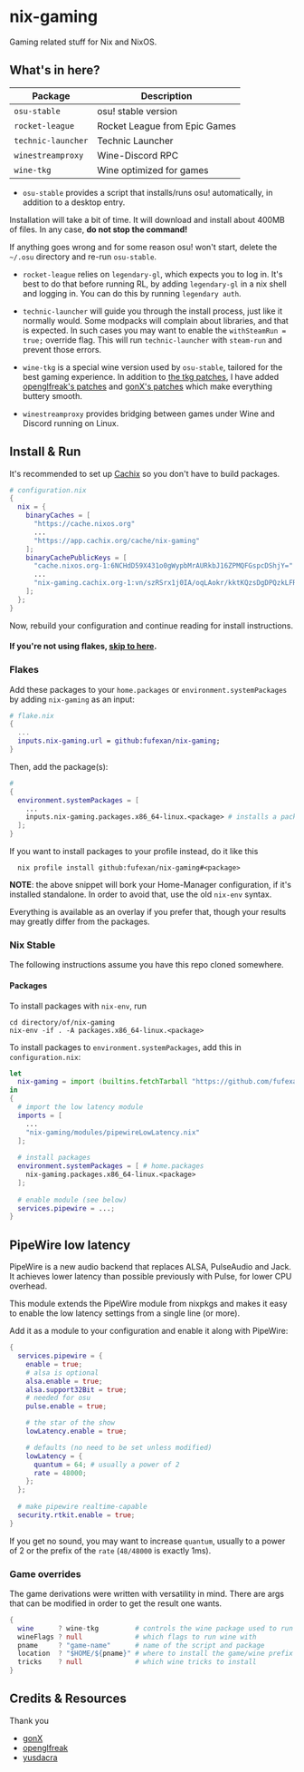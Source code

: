# nix-gaming

Gaming related stuff for Nix and NixOS.

## What's in here?

Package              | Description
---------------------|---
`osu-stable`         | osu! stable version
`rocket-league`      | Rocket League from Epic Games
`technic-launcher`   | Technic Launcher
`winestreamproxy`    | Wine-Discord RPC
`wine-tkg`           | Wine optimized for games

* `osu-stable` provides a script that installs/runs osu! automatically, in
addition to a desktop entry.

Installation will take a bit of time. It will download and install about 400MB
of files. In any case, **do not stop the command!**

If anything goes wrong and for some reason osu! won't start, delete the `~/.osu`
directory and re-run `osu-stable`.

* `rocket-league` relies on `legendary-gl`, which expects you to log in. It's
best to do that before running RL, by adding `legendary-gl` in a nix shell and
logging in. You can do this by running `legendary auth`.

* `technic-launcher` will guide you through the install process, just like it
normally would. Some modpacks will complain about libraries, and that is
expected. In such cases you may want to enable the `withSteamRun = true;`
override flag. This will run `technic-launcher` with `steam-run` and prevent
those errors.

* `wine-tkg` is a special wine version used by `osu-stable`, tailored for the
best gaming experience. In addition to
[the tkg patches](https://github.com/Frogging-Family/wine-tkg-git), I have added
[openglfreak's patches](https://github.com/openglfreak/wine-tkg-userpatches) and
[gonX's patches](https://drive.google.com/drive/folders/17MVlyXixv7uS3JW4B-H8oS4qgLn7eBw5)
which make everything buttery smooth.

* `winestreamproxy` provides bridging between games under Wine and Discord
running on Linux.

## Install & Run

It's recommended to set up [Cachix](https://app.cachix.org/cache/nix-gaming) so
you don't have to build packages.
```nix
# configuration.nix
{
  nix = {
    binaryCaches = [
      "https://cache.nixos.org"
      ...
      "https://app.cachix.org/cache/nix-gaming"
    ];
    binaryCachePublicKeys = [
      "cache.nixos.org-1:6NCHdD59X431o0gWypbMrAURkbJ16ZPMQFGspcDShjY="
      ...
      "nix-gaming.cachix.org-1:vn/szRSrx1j0IA/oqLAokr/kktKQzsDgDPQzkLFR9Cg="
    ];
  };
}
```
Now, rebuild your configuration and continue reading for install instructions.

#### If you're not using flakes, [skip to here](#nix-stable).

### Flakes

Add these packages to your `home.packages` or `environment.systemPackages` by
adding `nix-gaming` as an input:
```nix
# flake.nix
{
  ...
  inputs.nix-gaming.url = github:fufexan/nix-gaming;
}
```

Then, add the package(s):
```nix
#
{
  environment.systemPackages = [
    ...
    inputs.nix-gaming.packages.x86_64-linux.<package> # installs a package
  ];
}
```

If you want to install packages to your profile instead, do it like this
```
  nix profile install github:fufexan/nix-gaming#<package>
```
**NOTE**: the above snippet will bork your Home-Manager configuration, if it's
installed standalone. In order to avoid that, use the old `nix-env` syntax.

Everything is available as an overlay if you prefer that, though your results
may greatly differ from the packages.

### Nix Stable

The following instructions assume you have this repo cloned somewhere.

#### Packages

To install packages with `nix-env`, run
```
cd directory/of/nix-gaming
nix-env -if . -A packages.x86_64-linux.<package>
```

To install packages to `environment.systemPackages`, add this in
`configuration.nix`:
```nix
let
  nix-gaming = import (builtins.fetchTarball "https://github.com/fufexan/nix-gaming/archive/master.tar.gz");
in
{
  # import the low latency module
  imports = [
    ...
    "nix-gaming/modules/pipewireLowLatency.nix"
  ];
  
  # install packages
  environment.systemPackages = [ # home.packages
    nix-gaming.packages.x86_64-linux.<package>
  ];
  
  # enable module (see below)
  services.pipewire = ...;
}
```

## PipeWire low latency

PipeWire is a new audio backend that replaces ALSA, PulseAudio and Jack. It
achieves lower latency than possible previously with Pulse, for lower CPU
overhead.

This module extends the PipeWire module from nixpkgs and makes it easy to
enable the low latency settings from a single line (or more).

Add it as a module to your configuration and enable it along with PipeWire:
```nix
{
  services.pipewire = {
    enable = true;
    # alsa is optional
    alsa.enable = true;
    alsa.support32Bit = true;
    # needed for osu
    pulse.enable = true;

    # the star of the show
    lowLatency.enable = true;

    # defaults (no need to be set unless modified)
    lowLatency = {
      quantum = 64; # usually a power of 2
      rate = 48000;
    };
  };
  
  # make pipewire realtime-capable
  security.rtkit.enable = true;
}
```

If you get no sound, you may want to increase `quantum`, usually to a power of
2 or the prefix of the `rate` (`48/48000` is exactly 1ms).

### Game overrides

The game derivations were written with versatility in mind. There are args that
can be modified in order to get the result one wants.
```nix
{
  wine      ? wine-tkg         # controls the wine package used to run wine games
  wineFlags ? null             # which flags to run wine with
  pname     ? "game-name"      # name of the script and package
  location  ? "$HOME/${pname}" # where to install the game/wine prefix
  tricks    ? null             # which wine tricks to install
}
```

## Credits & Resources
 
Thank you
- [gonX](https://github.com/gonX)
- [openglfreak](https://github.com/openglfreak)
- [yusdacra](https://github.com/yusdacra)
